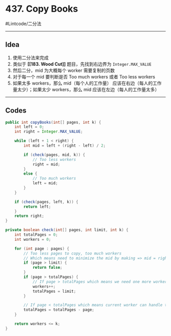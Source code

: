 # 437. Copy Books
#Lintcode/二分法
- - - -
## Idea
1. 使用二分法来完成
2. 类似于 **[[183. Wood Cut]]** 题目，先找到右边界为 `Integer.MAX_VALUE`
3. 然后二分，mid 为大概每个 worker 需要复制的页数
4. 对于每一个 mid 要判断是否 Too much workers 或者 Too less workers
5. 如果太多 workers，那么 mid（每个人的工作量） 应该在右边（每人的工作量太少）；如果太少 workers，那么 mid 应该在左边（每人的工作量太多）
- - - -
## Codes
```java
public int copyBooks(int[] pages, int k) {
    int left = 0;
    int right = Integer.MAX_VALUE;

    while (left + 1 < right) {
        int mid = left + (right - left) / 2;

        if (check(pages, mid, k)) {
            // Too less workers
            right = mid;
        }
        else {
            // Too much workers
            left = mid;
        }
    }

    if (check(pages, left, k)) {
        return left;
    }
    return right;
}

private boolean check(int[] pages, int limit, int k) {
    int totalPages = 0;
    int workers = 0;

    for (int page : pages) {
        // Too less pages to copy, too much workers
        // Which means need to minimize the mid by making => mid = right
        if (page > limit) {
            return false;
        }
        if (page > totalPages) {
            // If page > totalPages which means we need one more worker
            workers++;
            totalPages = limit;
        }

        // If page < totalPages which means current worker can handle those pages
        totalPages = totalPages - page;
    }

    return workers <= k;
}
```
